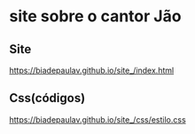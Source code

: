 # site sobre o cantor Jão
## Site
https://biadepaulav.github.io/site_/index.html
## Css(códigos)
 https://biadepaulav.github.io/site_/css/estilo.css
##
